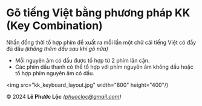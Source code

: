 # Gõ tiếng Việt bằng phương pháp KK (Key Combination)

Nhấn đồng thời tổ hợp phím để xuất ra mỗi lần một chữ cái tiếng Việt có đầy đủ dấu *(không thêm dấu sau khi gõ nữa)*
- Mỗi nguyên âm có dấu được tổ hợp từ 2 phím lân cận.</li>
- Các phím dấu thanh có thể tổ hợp với phím nguyên âm không dấu hoặc tổ hợp phím nguyên âm có dấu.

<img src="kk_keyboard_layout.jpg" width="800" height="400"/)

© 2024 **Lê Phước Lộc** *(phuocloc@gmail.com)*
